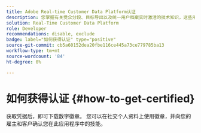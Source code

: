 ```yaml
---
title: Adobe Real-time Customer Data Platform认证
description: 您掌握有关受众分段、目标导出以及统一用户档案实时激活的技术知识，这些用户档案遵守数据和隐私法规、客户数据平台(CDP)并了解Adobe Experience Platform。
solution: Real-Time Customer Data Platform
role: Developer
recommendations: disable, exclude
badge: label="如何获得认证" type="positive"
source-git-commit: cb5a60152dea20fbe116ce445a73ce779785ba13
workflow-type: tm+mt
source-wordcount: '84'
ht-degree: 0%

---
```


# 如何获得认证 {#how-to-get-certified}

获取凭据后，即可下载数字徽章。 您可以在社交个人资料上使用徽章，并向您的雇主和客户确认您在此应用程序中的技能。

